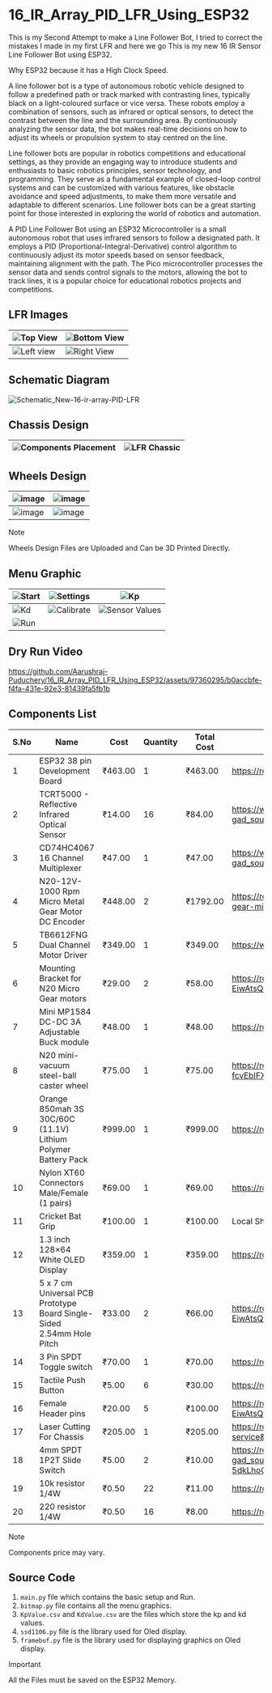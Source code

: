 # 16_IR_Array_PID_LFR_Using_ESP32

This is my Second Attempt to make a Line Follower Bot, I tried to correct the mistakes I made in my first LFR and here we go This is my new 16 IR Sensor Line Follower Bot using ESP32.

Why ESP32 because it has a High Clock Speed.

A line follower bot is a type of autonomous robotic vehicle designed to follow a predefined path or track marked with contrasting lines, typically black on a light-coloured surface or vice versa. These robots employ a combination of sensors, such as infrared or optical sensors, to detect the contrast between the line and the surrounding area. By continuously analyzing the sensor data, the bot makes real-time decisions on how to adjust its wheels or propulsion system to stay centred on the line.

Line follower bots are popular in robotics competitions and educational settings, as they provide an engaging way to introduce students and enthusiasts to basic robotics principles, sensor technology, and programming. They serve as a fundamental example of closed-loop control systems and can be customized with various features, like obstacle avoidance and speed adjustments, to make them more versatile and adaptable to different scenarios. Line follower bots can be a great starting point for those interested in exploring the world of robotics and automation.

A PID Line Follower Bot using an ESP32 Microcontroller is a small autonomous robot that uses infrared sensors to follow a designated path. It employs a PID (Proportional-Integral-Derivative) control algorithm to continuously adjust its motor speeds based on sensor feedback, maintaining alignment with the path. The Pico microcontroller processes the sensor data and sends control signals to the motors, allowing the bot to track lines, it is a popular choice for educational robotics projects and competitions.

## LFR Images

|![Top View](https://github.com/Aarushraj-Puduchery/16_IR_Array_PID_LFR_Using_ESP32/assets/97360295/4624c483-891d-458d-989e-ea01030e3924)|![Bottom View](https://github.com/Aarushraj-Puduchery/16_IR_Array_PID_LFR_Using_ESP32/assets/97360295/5f545651-995a-4b07-9590-7b90890e553b)|
|---|---|
|![Left view](https://github.com/Aarushraj-Puduchery/16_IR_Array_PID_LFR_Using_ESP32/assets/97360295/477f90f3-51c8-4de5-b0b8-dcf42f1aa284)|![Right View](https://github.com/Aarushraj-Puduchery/16_IR_Array_PID_LFR_Using_ESP32/assets/97360295/40b418bb-8b40-4596-b7e4-01b5e652d84b)|

## Schematic Diagram

![Schematic_New-16-ir-array-PID-LFR](https://github.com/Aarushraj-Puduchery/16_IR_Array_PID_LFR_Using_ESP32/assets/97360295/344165c8-0f2f-4e1e-8dd3-d19a2d06db26)

## Chassis Design

|![Components Placement](https://github.com/Aarushraj-Puduchery/16_IR_Array_PID_LFR_Using_ESP32/assets/97360295/5c989853-6f5d-4ec2-aad2-74fcdeb39957)|![LFR Chassic](https://github.com/Aarushraj-Puduchery/16_IR_Array_PID_LFR_Using_ESP32/assets/97360295/d56f45e6-06ae-4b1b-80c6-f39473f7865e)|
|---|---|

## Wheels Design

|![image](https://github.com/Aarushraj-Puduchery/16_IR_Array_PID_LFR_Using_ESP32/assets/97360295/5f4f8897-9e08-4237-aa2d-c794d512c211)|![image](https://github.com/Aarushraj-Puduchery/16_IR_Array_PID_LFR_Using_ESP32/assets/97360295/ededa547-ae68-4a39-9364-f201fa81f4df)|
|---|---|
|![image](https://github.com/Aarushraj-Puduchery/16_IR_Array_PID_LFR_Using_ESP32/assets/97360295/74f2307e-fbc9-46b6-be2f-e7825873b10a)|![image](https://github.com/Aarushraj-Puduchery/16_IR_Array_PID_LFR_Using_ESP32/assets/97360295/b13db7ee-9d44-4180-9c50-1c8a47e61c2c)|

>[!NOTE]
>Wheels Design Files are Uploaded and Can be 3D Printed Directly.

## Menu Graphic

|![Start](https://github.com/Aarushraj-Puduchery/16_IR_Array_PID_LFR_Using_ESP32/assets/97360295/4846a1b8-f431-4558-b08a-dfa423befb6e)|![Settings](https://github.com/Aarushraj-Puduchery/16_IR_Array_PID_LFR_Using_ESP32/assets/97360295/96eae412-999c-4ceb-a8cf-7e0800f1fc22)|![Kp](https://github.com/Aarushraj-Puduchery/16_IR_Array_PID_LFR_Using_ESP32/assets/97360295/44a41a0b-8cfa-48e9-987d-21ffa6e8dc9d)|
|---|---|---|
|![Kd](https://github.com/Aarushraj-Puduchery/16_IR_Array_PID_LFR_Using_ESP32/assets/97360295/e53380b4-74c8-43b0-bfbd-a85b8ec86bf7)|![Calibrate](https://github.com/Aarushraj-Puduchery/16_IR_Array_PID_LFR_Using_ESP32/assets/97360295/38b9aeda-b972-4bf8-89bc-53f35eba7cb1)|![Sensor Values](https://github.com/Aarushraj-Puduchery/16_IR_Array_PID_LFR_Using_ESP32/assets/97360295/5f8b2d97-d66c-4411-b7ee-69568664586b)|
|![Run](https://github.com/Aarushraj-Puduchery/16_IR_Array_PID_LFR_Using_ESP32/assets/97360295/55dc97ee-4e88-4dc0-b00d-3ac03a3de556)|

## Dry Run Video

https://github.com/Aarushraj-Puduchery/16_IR_Array_PID_LFR_Using_ESP32/assets/97360295/b0accbfe-f4fa-431e-92e3-81439fa5fb1b

## Components List
|S.No|  Name  | Cost | Quantity | Total Cost | Link |
|---| --- | --- | --- | --- | --- |
|1| ESP32 38 pin Development Board | ₹463.00 | 1 | ₹463.00 | https://robu.in/product/esp32-38pin-development-board-wifibluetooth-ultra-low-power-consumption-dual-core/ |
|2| TCRT5000 - Reflective Infrared Optical Sensor | ₹14.00 | 16 | ₹84.00 | https://www.electronicscomp.com/tcrt-5000-reflective-infrared-optical-sensor?gad_source=1&gclid=CjwKCAjw8diwBhAbEiwA7i_sJXOqHk0dZvL_GnIE0G32WTJIGomgZAWdONYpeRQPgrdWhnDTaYYXDxoCjcIQAvD_BwE |
|3| CD74HC4067 16 Channel Multiplexer | ₹47.00 | 1 | ₹47.00 | https://www.electronicscomp.com/cd74hc4067-16-channel-multiplexer-breakout-board-module-india?gad_source=1&gclid=CjwKCAjw8diwBhAbEiwA7i_sJbTI_0htwSTLoZ-y8TKZmN8GVIqDA2loj_VPuERGRcLqPaKO2KgiRhoCEmwQAvD_BwE |
|4| N20-12V-1000 Rpm Micro Metal Gear Motor DC Encoder | ₹448.00 | 2 | ₹1792.00 | https://robokits.co.in/motors/n20-metal-gear-micro-motors/n20-metal-gear-encoder-motor/ga12-n20-12v-1000-rpm-all-metal-gear-micro-dc-encoder-motor-with-precious-metal-brush |
|5| TB6612FNG Dual Channel Motor Driver | ₹349.00 | 1 | ₹349.00 | https://www.robojunkies.com/products/tb6612fng-dual-channel-motor-driver-breakout |
|6| Mounting Bracket for N20 Micro Gear motors | ₹29.00 | 2 | ₹58.00 | https://robu.in/product/mounting-bracket-n20-micro-gear-motors/?gclid=CjwKCAjwv-2pBhB-EiwAtsQZFMyVAIrgacEo3SnLeiZb_c0rmLDukQiCUuQzv2EGzwINDnRaVgi07hoCHJsQAvD_BwE |
|7| Mini MP1584 DC-DC 3A Adjustable Buck module | ₹48.00 | 1 | ₹48.00 | https://robu.in/product/mini-mp1584-dc-dc-adjustable-buck-module-3a/ |
|8| N20 mini-vacuum steel-ball caster wheel | ₹75.00 | 1 | ₹75.00 | https://robu.in/product/ball-castors/?gclid=CjwKCAjwv-2pBhB-EiwAtsQZFJapkUm2pvyraM-fcvEbIFXAwsW7BcBFXMhT8CuGdiMnjmRCqo3y5RoCfbwQAvD_BwE |
|9| Orange 850mah 3S 30C/60C (11.1V) Lithium Polymer Battery Pack | ₹999.00 | 1 | ₹999.00 | https://robu.in/product/orange-850mah-3s-30c-60c-lithium-polymer-battery-pack-lipo/ |
|10| Nylon XT60 Connectors Male/Female (1 pairs) | ₹69.00 | 1 | ₹69.00 | https://robu.in/product/amass-nylon-xt60-connectors-male-female-pair/ |
|11| Cricket Bat Grip | ₹100.00 | 1 | ₹100.00 | Local Shop |
|12| 1.3 inch 128×64 White OLED Display | ₹359.00 | 1 | ₹359.00 | https://robu.in/product/1-3-inch-i2c-iic-oled-lcd-module-4pin-with-vcc-gnd-white/ |
|13| 5 x 7 cm Universal PCB Prototype Board Single-Sided 2.54mm Hole Pitch | ₹33.00 | 2 | ₹66.00 | https://robu.in/product/5-x-7-cm-universal-pcb-prototype-board-single-sided-2-54mm-hole-pitch/?gclid=CjwKCAjwv-2pBhB-EiwAtsQZFE5b9qHKxeqy_LWVFsEkEtWvAuZyjGFokjC_KK8nJEzkA3N0C3TE_xoCRrgQAvD_BwE | 
|14| 3 Pin SPDT Toggle switch | ₹70.00 | 1 | ₹70.00 | https://robu.in/product/5a-3-pin-spdt-toggle-switch/ |
|15| Tactile Push Button | ₹5.00 | 6 | ₹30.00 | https://robu.in/product/12x12x7-3mm-tactile-push-button-switch-round/ |
|16| Female Header pins | ₹20.00 | 5 | ₹100.00 | https://robu.in/product/2-54mm-1x40-pin-female-single-row-header-strip-pack-of-10/?gclid=CjwKCAjwv-2pBhB-EiwAtsQZFAtwQ3ul10GUEYZ4OoZSfY7DK1FfVSDdqT6manq-n7lpXNj7vYUe9xoCQpQQAvD_BwE |
|17| Laser Cutting For Chassis | ₹205.00 | 1 | ₹205.00 | https://robu.in/product/online-laser-cutting-service/?utm_source=website&utm_medium=header&utm_campaign=laser-cutting-service&utm_id=free_promotion |
|18| 4mm SPDT 1P2T Slide Switch | ₹5.00 | 2 | ₹10.00 | https://robu.in/product/4mm-spdt-1p2t-slide-switch-pack-of-10/?gad_source=1&gclid=CjwKCAjw8diwBhAbEiwA7i_sJdteHYWvkgwv5K-RXt2dMcR4QeJUNp-5dkLhoCquk7IZ7fX7WUhKhxoC30YQAvD_BwE |
|19| 10k resistor 1/4W | ₹0.50 | 22 | ₹11.00 | https://robu.in/product/10k-ohm-0-25w-metal-film-resistor-pack-of-100/ |
|20| 220 resistor 1/4W | ₹0.50 | 16 | ₹8.00 | https://robu.in/product/220-ohm-resistor-0-25w-metal-film-pack-of-100/ |

> [!NOTE]
> Components price may vary.

## Source Code
1. `main.py` file which contains the basic setup and Run.
2. `bitmap.py` file contains all the menu graphics.
3. `KpValue.csv` and `KdValue.csv` are the files which store the kp and kd values.
4. `ssd1106.py` file is the library used for Oled display.
5. `framebuf.py` file is the library used for displaying graphics on Oled display.

>[!IMPORTANT]
>All the Files must be saved on the ESP32 Memory.

